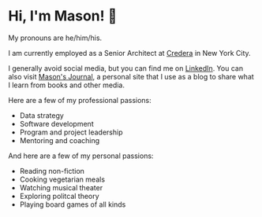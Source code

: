 # Hi, I'm Mason! 👋

My pronouns are he/him/his.

I am currently employed as a Senior Architect at [Credera](https://credera.com) in New York City.

I generally avoid social media, but you can find me on [LinkedIn](https://www.linkedin.com/in/masonheverett/). You can also visit [Mason's Journal](https://masonheverett.com), a personal site that I use as a blog to share what I learn from books and other media.

Here are a few of my professional passions:
* Data strategy
* Software development
* Program and project leadership
* Mentoring and coaching

And here are a few of my personal passions:
* Reading non-fiction
* Cooking vegetarian meals
* Watching musical theater
* Exploring politcal theory
* Playing board games of all kinds
